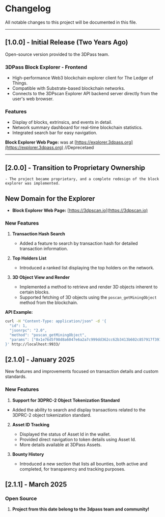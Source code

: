 # Changelog  

All notable changes to this project will be documented in this file.  

---

## [1.0.0] - Initial Release (Two Years Ago)  
Open-source version provided to the 3DPass team.  

### 3DPass Block Explorer - Frontend  
- High-performance Web3 blockchain explorer client for The Ledger of Things.  
- Compatible with Substrate-based blockchain networks.  
- Connects to the 3DPscan Explorer API backend server directly from the user's web browser.  

### Features  
- Display of blocks, extrinsics, and events in detail.  
- Network summary dashboard for real-time blockchain statistics.  
- Integrated search bar for easy navigation.  

**Block Explorer Web Page:** was at [https://explorer.3dpass.org](https://explorer.3dpass.org)  //Deprecetaed

---

## [2.0.0] - Transition to Proprietary Ownership  

    - The project became proprietary, and a complete redesign of the block explorer was implemented.  
## New Domain for the Explorer 
  - **Block Explorer Web Page:** [https://3dpscan.io](https://3dpscan.io)

### New Features  
1. **Transaction Hash Search**  
   - Added a feature to search by transaction hash for detailed transaction information.  

2. **Top Holders List**  
   - Introduced a ranked list displaying the top holders on the network.  

3. **3D Object View and Render**  
   - Implemented a method to retrieve and render 3D objects inherent to certain blocks.  
   - Supported fetching of 3D objects using the `poscan_getMiningObject` method from the blockchain.  

**API Example:**  
```bash
curl -H "Content-Type: application/json" -d '{
  "id": 1,
  "jsonrpc": "2.0",
  "method": "poscan_getMiningObject",
  "params": ["0x1e76d5f98d8a6047e6a2a7c999dd362cc62b3413b602c857917f3913e69b7c7e"]
}' http://localhost:9933/
```

## [2.1.0] - January 2025
New features and improvements focused on transaction details and custom standards.

### New Features
1. **Support for 3DPRC-2 Object Tokenization Standard**
  - Added the ability to search and display transactions related to the 3DPRC-2 object tokenization standard.

2. **Asset ID Tracking**
   - Displayed the status of Asset Id in the wallet.
   - Provided direct navigation to token details using Asset Id.
   - More details available at 3DPass Assets.

3. **Bounty History**
   - Introduced a new section that lists all bounties, both active and completed, for transparency and tracking purposes.

## [2.1.1] - March 2025

### Open Source
1. **Project from this date belong to the 3dpass team and community!**
